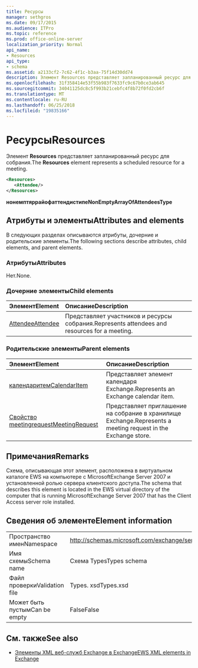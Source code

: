 ```yaml
---
title: Ресурсы
manager: sethgros
ms.date: 09/17/2015
ms.audience: ITPro
ms.topic: reference
ms.prod: office-online-server
localization_priority: Normal
api_name:
- Resources
api_type:
- schema
ms.assetid: a2133cf2-7c62-4f1c-b3aa-75f14d30dd74
description: Элемент Resources представляет запланированный ресурс для собрания.
ms.openlocfilehash: 31f358414e53f55b983f7633fc9c67b0ce3ab645
ms.sourcegitcommit: 34041125dc8c5f993b21cebfc4f8b72f0fd2cb6f
ms.translationtype: MT
ms.contentlocale: ru-RU
ms.lasthandoff: 06/25/2018
ms.locfileid: "19835166"
---
```

# <a name="resources"></a><span data-ttu-id="2c2f8-103">Ресурсы</span><span class="sxs-lookup"><span data-stu-id="2c2f8-103">Resources</span></span>

<span data-ttu-id="2c2f8-104">Элемент **Resources** представляет запланированный ресурс для собрания.</span><span class="sxs-lookup"><span data-stu-id="2c2f8-104">The **Resources** element represents a scheduled resource for a meeting.</span></span> 
  
```xml
<Resources>
   <Attendee/>
</Resources>
```

 <span data-ttu-id="2c2f8-105">**нонемптяррайофаттендистипе**</span><span class="sxs-lookup"><span data-stu-id="2c2f8-105">**NonEmptyArrayOfAttendeesType**</span></span>
## <a name="attributes-and-elements"></a><span data-ttu-id="2c2f8-106">Атрибуты и элементы</span><span class="sxs-lookup"><span data-stu-id="2c2f8-106">Attributes and elements</span></span>

<span data-ttu-id="2c2f8-107">В следующих разделах описываются атрибуты, дочерние и родительские элементы.</span><span class="sxs-lookup"><span data-stu-id="2c2f8-107">The following sections describe attributes, child elements, and parent elements.</span></span>
  
### <a name="attributes"></a><span data-ttu-id="2c2f8-108">Атрибуты</span><span class="sxs-lookup"><span data-stu-id="2c2f8-108">Attributes</span></span>

<span data-ttu-id="2c2f8-109">Нет.</span><span class="sxs-lookup"><span data-stu-id="2c2f8-109">None.</span></span>
  
### <a name="child-elements"></a><span data-ttu-id="2c2f8-110">Дочерние элементы</span><span class="sxs-lookup"><span data-stu-id="2c2f8-110">Child elements</span></span>

|<span data-ttu-id="2c2f8-111">**Элемент**</span><span class="sxs-lookup"><span data-stu-id="2c2f8-111">**Element**</span></span>|<span data-ttu-id="2c2f8-112">**Описание**</span><span class="sxs-lookup"><span data-stu-id="2c2f8-112">**Description**</span></span>|
|:-----|:-----|
|[<span data-ttu-id="2c2f8-113">Attendee</span><span class="sxs-lookup"><span data-stu-id="2c2f8-113">Attendee</span></span>](attendee.md) <br/> |<span data-ttu-id="2c2f8-114">Представляет участников и ресурсы собрания.</span><span class="sxs-lookup"><span data-stu-id="2c2f8-114">Represents attendees and resources for a meeting.</span></span>  <br/> |
   
### <a name="parent-elements"></a><span data-ttu-id="2c2f8-115">Родительские элементы</span><span class="sxs-lookup"><span data-stu-id="2c2f8-115">Parent elements</span></span>

|<span data-ttu-id="2c2f8-116">**Элемент**</span><span class="sxs-lookup"><span data-stu-id="2c2f8-116">**Element**</span></span>|<span data-ttu-id="2c2f8-117">**Описание**</span><span class="sxs-lookup"><span data-stu-id="2c2f8-117">**Description**</span></span>|
|:-----|:-----|
|[<span data-ttu-id="2c2f8-118">календаритем</span><span class="sxs-lookup"><span data-stu-id="2c2f8-118">CalendarItem</span></span>](calendaritem.md) <br/> |<span data-ttu-id="2c2f8-119">Представляет элемент календаря Exchange.</span><span class="sxs-lookup"><span data-stu-id="2c2f8-119">Represents an Exchange calendar item.</span></span>  <br/> |
|[<span data-ttu-id="2c2f8-120">Свойство meetingrequest</span><span class="sxs-lookup"><span data-stu-id="2c2f8-120">MeetingRequest</span></span>](meetingrequest.md) <br/> |<span data-ttu-id="2c2f8-121">Представляет приглашение на собрание в хранилище Exchange.</span><span class="sxs-lookup"><span data-stu-id="2c2f8-121">Represents a meeting request in the Exchange store.</span></span>  <br/> |
   
## <a name="remarks"></a><span data-ttu-id="2c2f8-122">Примечания</span><span class="sxs-lookup"><span data-stu-id="2c2f8-122">Remarks</span></span>

<span data-ttu-id="2c2f8-123">Схема, описывающая этот элемент, расположена в виртуальном каталоге EWS на компьютере с MicrosoftExchange Server 2007 и установленной ролью сервера клиентского доступа.</span><span class="sxs-lookup"><span data-stu-id="2c2f8-123">The schema that describes this element is located in the EWS virtual directory of the computer that is running MicrosoftExchange Server 2007 that has the Client Access server role installed.</span></span>
  
## <a name="element-information"></a><span data-ttu-id="2c2f8-124">Сведения об элементе</span><span class="sxs-lookup"><span data-stu-id="2c2f8-124">Element information</span></span>

|||
|:-----|:-----|
|<span data-ttu-id="2c2f8-125">Пространство имен</span><span class="sxs-lookup"><span data-stu-id="2c2f8-125">Namespace</span></span>  <br/> |http://schemas.microsoft.com/exchange/services/2006/types  <br/> |
|<span data-ttu-id="2c2f8-126">Имя схемы</span><span class="sxs-lookup"><span data-stu-id="2c2f8-126">Schema name</span></span>  <br/> |<span data-ttu-id="2c2f8-127">Схема Types</span><span class="sxs-lookup"><span data-stu-id="2c2f8-127">Types schema</span></span>  <br/> |
|<span data-ttu-id="2c2f8-128">Файл проверки</span><span class="sxs-lookup"><span data-stu-id="2c2f8-128">Validation file</span></span>  <br/> |<span data-ttu-id="2c2f8-129">Types. xsd</span><span class="sxs-lookup"><span data-stu-id="2c2f8-129">Types.xsd</span></span>  <br/> |
|<span data-ttu-id="2c2f8-130">Может быть пустым</span><span class="sxs-lookup"><span data-stu-id="2c2f8-130">Can be empty</span></span>  <br/> |<span data-ttu-id="2c2f8-131">False</span><span class="sxs-lookup"><span data-stu-id="2c2f8-131">False</span></span>  <br/> |
   
## <a name="see-also"></a><span data-ttu-id="2c2f8-132">См. также</span><span class="sxs-lookup"><span data-stu-id="2c2f8-132">See also</span></span>



- [<span data-ttu-id="2c2f8-133">Элементы XML веб-служб Exchange в Exchange</span><span class="sxs-lookup"><span data-stu-id="2c2f8-133">EWS XML elements in Exchange</span></span>](ews-xml-elements-in-exchange.md)

